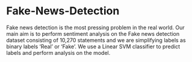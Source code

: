 # Fake-News-Detection
Fake news detection is the most pressing problem in the real world. Our main aim is to
perform sentiment analysis on the Fake news detection dataset consisting of 10,270
statements and we are simplifying labels as binary labels ‘Real’ or ‘Fake’. We use a Linear
SVM classifier to predict labels and perform analysis on the model.
